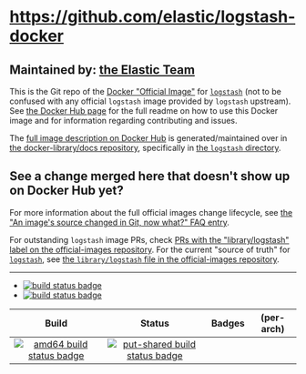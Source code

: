 # https://github.com/elastic/logstash-docker

## Maintained by: [the Elastic Team](https://github.com/elastic/logstash-docker)

This is the Git repo of the [Docker "Official Image"](https://github.com/docker-library/official-images#what-are-official-images) for [`logstash`](https://hub.docker.com/_/logstash/) (not to be confused with any official `logstash` image provided by `logstash` upstream). See [the Docker Hub page](https://hub.docker.com/_/logstash/) for the full readme on how to use this Docker image and for information regarding contributing and issues.

The [full image description on Docker Hub](https://hub.docker.com/_/logstash/) is generated/maintained over in [the docker-library/docs repository](https://github.com/docker-library/docs), specifically in [the `logstash` directory](https://github.com/docker-library/docs/tree/master/logstash).

## See a change merged here that doesn't show up on Docker Hub yet?

For more information about the full official images change lifecycle, see [the "An image's source changed in Git, now what?" FAQ entry](https://github.com/docker-library/faq#an-images-source-changed-in-git-now-what).

For outstanding `logstash` image PRs, check [PRs with the "library/logstash" label on the official-images repository](https://github.com/docker-library/official-images/labels/library%2Flogstash). For the current "source of truth" for [`logstash`](https://hub.docker.com/_/logstash/), see [the `library/logstash` file in the official-images repository](https://github.com/docker-library/official-images/blob/master/library/logstash).

---

-	[![build status badge](https://img.shields.io/github/workflow/status/docker-library/logstash/GitHub%20CI/master?label=GitHub%20CI)](https://github.com/docker-library/logstash/actions?query=workflow%3A%22GitHub+CI%22+branch%3Amaster)
-	[![build status badge](https://img.shields.io/jenkins/s/https/doi-janky.infosiftr.net/job/update.sh/job/logstash.svg?label=Automated%20update.sh)](https://doi-janky.infosiftr.net/job/update.sh/job/logstash/)

| Build | Status | Badges | (per-arch) |
|:-:|:-:|:-:|:-:|
| [![amd64 build status badge](https://img.shields.io/jenkins/s/https/doi-janky.infosiftr.net/job/multiarch/job/amd64/job/logstash.svg?label=amd64)](https://doi-janky.infosiftr.net/job/multiarch/job/amd64/job/logstash/) | [![put-shared build status badge](https://img.shields.io/jenkins/s/https/doi-janky.infosiftr.net/job/put-shared/job/light/job/logstash.svg?label=put-shared)](https://doi-janky.infosiftr.net/job/put-shared/job/light/job/logstash/) |

<!-- THIS FILE IS GENERATED BY https://github.com/docker-library/docs/blob/master/generate-repo-stub-readme.sh -->
